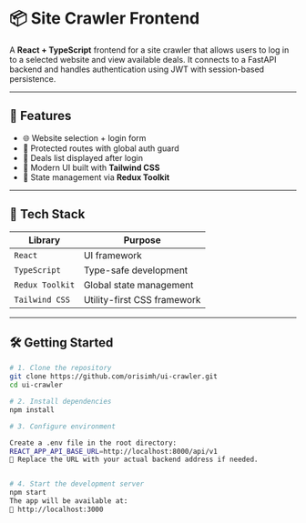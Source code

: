 # 📦 Site Crawler Frontend

A **React + TypeScript** frontend for a site crawler that allows users to log in to a selected website and view available deals. It connects to a FastAPI backend and handles authentication using JWT with session-based persistence.

---

## 🚀 Features

- 🌐 Website selection + login form
- 🔐 Protected routes with global auth guard
- 🧾 Deals list displayed after login
- 🎨 Modern UI built with **Tailwind CSS**
- 🧠 State management via **Redux Toolkit**

---

## 🧱 Tech Stack

| Library            | Purpose                            |
|--------------------|------------------------------------|
| `React`            | UI framework                       |
| `TypeScript`       | Type-safe development              |
| `Redux Toolkit`    | Global state management            |
| `Tailwind CSS`     | Utility-first CSS framework        |

---

## 🛠️ Getting Started

```bash
# 1. Clone the repository
git clone https://github.com/orisimh/ui-crawler.git
cd ui-crawler

# 2. Install dependencies
npm install

# 3. Configure environment

Create a .env file in the root directory:
REACT_APP_API_BASE_URL=http://localhost:8000/api/v1
🔁 Replace the URL with your actual backend address if needed.


# 4. Start the development server
npm start
The app will be available at:
📍 http://localhost:3000


```

